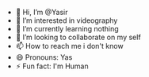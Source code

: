 - 👋 Hi, I’m @Yasir
- 👀 I’m interested in videography
- 🌱 I’m currently learning nothing
- 💞️ I’m looking to collaborate on my self
- 📫 How to reach me i don't know
- 😄 Pronouns: Yas
- ⚡ Fun fact: I'm Human

<!---
Yasirkhan3131/Yasirkhan3131 is a ✨ special ✨ repository because its `README.md` (this file) appears on your GitHub profile.
You can click the Preview link to take a look at your changes.
--->
